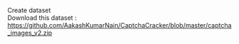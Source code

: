 Create dataset <br>
Download this dataset :
https://github.com/AakashKumarNain/CaptchaCracker/blob/master/captcha_images_v2.zip